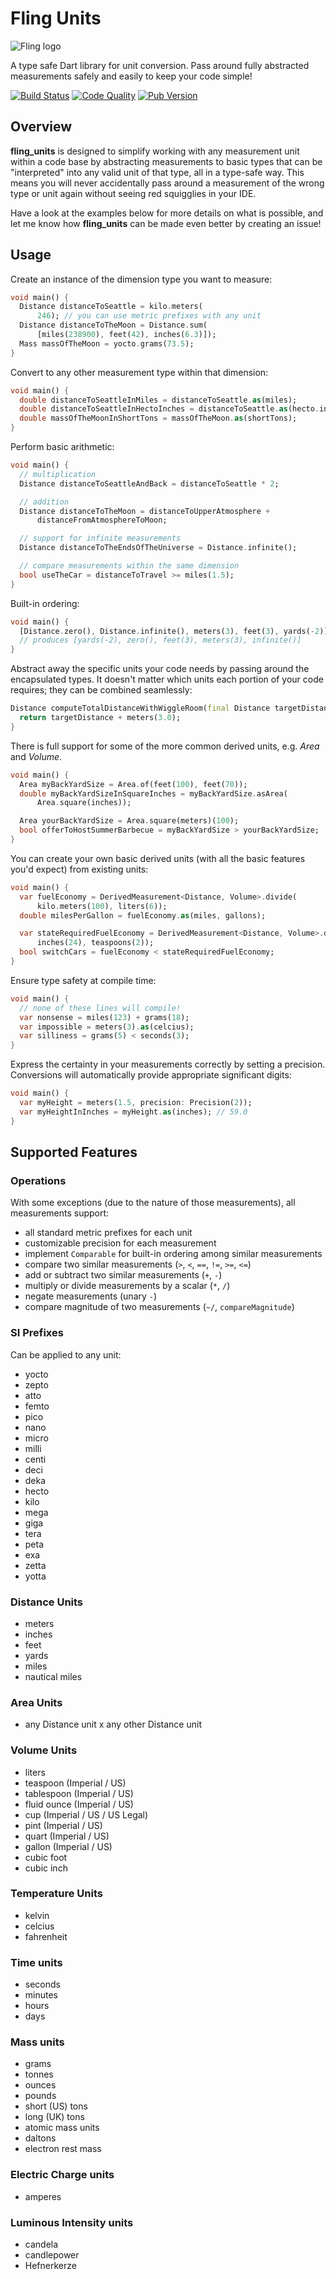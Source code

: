 # Fling Units

![Fling logo](https://f000.backblazeb2.com/file/mongoose-website/fling-title.png)

A type safe Dart library for unit conversion. Pass around fully abstracted
measurements safely and easily to keep your code simple!

[![Build Status](https://img.shields.io/travis/gelbermungo/fling-units/master?style=plastic)](https://travis-ci.com/bitbucket/gelbermungo/fling-units)
[![Code Quality](https://img.shields.io/codacy/grade/749ee1e8ee2e4d26ab57b3256f422e9a?style=plastic)](https://www.codacy.com/bb/gelbermungo/fling-units/dashboard)
[![Pub Version](https://img.shields.io/pub/v/fling_units?style=plastic)](https://pub.dev/packages/fling_units)

## Overview

**fling_units** is designed to simplify working with any measurement unit within
a code base by abstracting measurements to basic types that can be "interpreted"
into any valid unit of that type, all in a type-safe way. This means you will
never accidentally pass around a measurement of the wrong type or unit again
without seeing red squigglies in your IDE.

Have a look at the examples below for more details on what is possible, and let
me know how **fling_units** can be made even better by creating an issue!

## Usage

Create an instance of the dimension type you want to measure:

```dart
void main() {
  Distance distanceToSeattle = kilo.meters(
      246); // you can use metric prefixes with any unit
  Distance distanceToTheMoon = Distance.sum(
      [miles(238900), feet(42), inches(6.3)]);
  Mass massOfTheMoon = yocto.grams(73.5);
}
```

Convert to any other measurement type within that dimension:

```dart
void main() {
  double distanceToSeattleInMiles = distanceToSeattle.as(miles);
  double distanceToSeattleInHectoInches = distanceToSeattle.as(hecto.inches);
  double massOfTheMoonInShortTons = massOfTheMoon.as(shortTons);
}
```

Perform basic arithmetic:

```dart
void main() {
  // multiplication
  Distance distanceToSeattleAndBack = distanceToSeattle * 2;

  // addition
  Distance distanceToTheMoon = distanceToUpperAtmosphere +
      distanceFromAtmosphereToMoon;

  // support for infinite measurements
  Distance distanceToTheEndsOfTheUniverse = Distance.infinite();

  // compare measurements within the same dimension
  bool useTheCar = distanceToTravel >= miles(1.5);
}
```

Built-in ordering:

```dart
void main() {
  [Distance.zero(), Distance.infinite(), meters(3), feet(3), yards(-2)].sort();
  // produces [yards(-2), zero(), feet(3), meters(3), infinite()]
}
```

Abstract away the specific units your code needs by passing around the
encapsulated types. It doesn't matter which units each portion of your code
requires; they can be combined seamlessly:

```dart
Distance computeTotalDistanceWithWiggleRoom(final Distance targetDistance) {
  return targetDistance + meters(3.0);
}
```

There is full support for some of the more common derived units, e.g. *Area*
and *Volume*.

```dart
void main() {
  Area myBackYardSize = Area.of(feet(100), feet(70));
  double myBackYardSizeInSquareInches = myBackYardSize.asArea(
      Area.square(inches));

  Area yourBackYardSize = Area.square(meters)(100);
  bool offerToHostSummerBarbecue = myBackYardSize > yourBackYardSize;
}
```

You can create your own basic derived units (with all the basic features you'd
expect) from existing units:

```dart
void main() {
  var fuelEconomy = DerivedMeasurement<Distance, Volume>.divide(
      kilo.meters(100), liters(6));
  double milesPerGallon = fuelEconomy.as(miles, gallons);

  var stateRequiredFuelEconomy = DerivedMeasurement<Distance, Volume>.divide(
      inches(24), teaspoons(2));
  bool switchCars = fuelEconomy < stateRequiredFuelEconomy;
}
```

Ensure type safety at compile time:

```dart
void main() {
  // none of these lines will compile!
  var nonsense = miles(123) + grams(18);
  var impossible = meters(3).as(celcius);
  var silliness = grams(5) < seconds(3);
}
```

Express the certainty in your measurements correctly by setting a precision.
Conversions will automatically provide appropriate significant digits:

```dart
void main() {
  var myHeight = meters(1.5, precision: Precision(2));
  var myHeightInInches = myHeight.as(inches); // 59.0
}
```

## Supported Features

### Operations

With some exceptions (due to the nature of those measurements), all measurements
support:

- all standard metric prefixes for each unit
- customizable precision for each measurement
- implement `Comparable` for built-in ordering among similar measurements
- compare two similar measurements (`>`, `<`, `==`, `!=`, `>=`, `<=`)
- add or subtract two similar measurements (`+`, `-`)
- multiply or divide measurements by a scalar (`*`, `/`)
- negate measurements (unary `-`)
- compare magnitude of two measurements (`~/`, `compareMagnitude`)

### SI Prefixes

Can be applied to any unit:

- yocto
- zepto
- atto
- femto
- pico
- nano
- micro
- milli
- centi
- deci
- deka
- hecto
- kilo
- mega
- giga
- tera
- peta
- exa
- zetta
- yotta

### Distance Units

- meters
- inches
- feet
- yards
- miles
- nautical miles

### Area Units

- any Distance unit x any other Distance unit

### Volume Units

- liters
- teaspoon (Imperial / US)
- tablespoon (Imperial / US)
- fluid ounce (Imperial / US)
- cup (Imperial / US / US Legal)
- pint (Imperial / US)
- quart (Imperial / US)
- gallon (Imperial / US)
- cubic foot
- cubic inch

### Temperature Units

- kelvin
- celcius
- fahrenheit

### Time units

- seconds
- minutes
- hours
- days

### Mass units

- grams
- tonnes
- ounces
- pounds
- short (US) tons
- long (UK) tons
- atomic mass units
- daltons
- electron rest mass

### Electric Charge units

- amperes

### Luminous Intensity units

- candela
- candlepower
- Hefnerkerze
